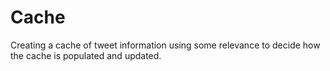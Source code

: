 # Cache
Creating a cache of tweet information using some relevance to decide how the cache is populated and updated.
